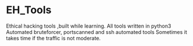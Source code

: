 # EH_Tools
Ethical hacking tools ,built while learning. All tools written in python3 
Automated bruteforcer, portscanned and ssh automated tools
Sometimes it takes time if the traffic is not moderate.
